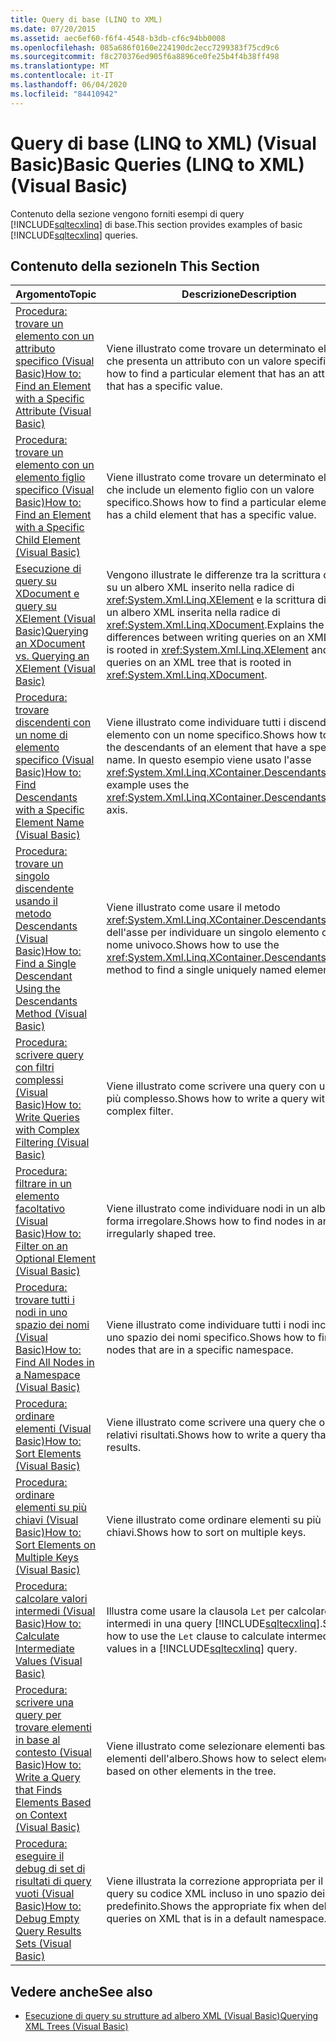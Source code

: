 ```yaml
---
title: Query di base (LINQ to XML)
ms.date: 07/20/2015
ms.assetid: aec6ef60-f6f4-4548-b3db-cf6c94bb0008
ms.openlocfilehash: 085a686f0160e224190dc2ecc7299383f75cd9c6
ms.sourcegitcommit: f8c270376ed905f6a8896ce0fe25b4f4b38ff498
ms.translationtype: MT
ms.contentlocale: it-IT
ms.lasthandoff: 06/04/2020
ms.locfileid: "84410942"
---
```

# <a name="basic-queries-linq-to-xml-visual-basic"></a><span data-ttu-id="ecda7-102">Query di base (LINQ to XML) (Visual Basic)</span><span class="sxs-lookup"><span data-stu-id="ecda7-102">Basic Queries (LINQ to XML) (Visual Basic)</span></span>
<span data-ttu-id="ecda7-103">Contenuto della sezione vengono forniti esempi di query [!INCLUDE[sqltecxlinq](~/includes/sqltecxlinq-md.md)] di base.</span><span class="sxs-lookup"><span data-stu-id="ecda7-103">This section provides examples of basic [!INCLUDE[sqltecxlinq](~/includes/sqltecxlinq-md.md)] queries.</span></span>  
  
## <a name="in-this-section"></a><span data-ttu-id="ecda7-104">Contenuto della sezione</span><span class="sxs-lookup"><span data-stu-id="ecda7-104">In This Section</span></span>  
  
|<span data-ttu-id="ecda7-105">Argomento</span><span class="sxs-lookup"><span data-stu-id="ecda7-105">Topic</span></span>|<span data-ttu-id="ecda7-106">Descrizione</span><span class="sxs-lookup"><span data-stu-id="ecda7-106">Description</span></span>|  
|-----------|-----------------|  
|[<span data-ttu-id="ecda7-107">Procedura: trovare un elemento con un attributo specifico (Visual Basic)</span><span class="sxs-lookup"><span data-stu-id="ecda7-107">How to: Find an Element with a Specific Attribute (Visual Basic)</span></span>](how-to-find-an-element-with-a-specific-attribute.md)|<span data-ttu-id="ecda7-108">Viene illustrato come trovare un determinato elemento che presenta un attributo con un valore specifico.</span><span class="sxs-lookup"><span data-stu-id="ecda7-108">Shows how to find a particular element that has an attribute that has a specific value.</span></span>|  
|[<span data-ttu-id="ecda7-109">Procedura: trovare un elemento con un elemento figlio specifico (Visual Basic)</span><span class="sxs-lookup"><span data-stu-id="ecda7-109">How to: Find an Element with a Specific Child Element (Visual Basic)</span></span>](how-to-find-an-element-with-a-specific-child-element.md)|<span data-ttu-id="ecda7-110">Viene illustrato come trovare un determinato elemento che include un elemento figlio con un valore specifico.</span><span class="sxs-lookup"><span data-stu-id="ecda7-110">Shows how to find a particular element that has a child element that has a specific value.</span></span>|  
|[<span data-ttu-id="ecda7-111">Esecuzione di query su XDocument e query su XElement (Visual Basic)</span><span class="sxs-lookup"><span data-stu-id="ecda7-111">Querying an XDocument vs. Querying an XElement (Visual Basic)</span></span>](querying-an-xdocument-vs-querying-an-xelement.md)|<span data-ttu-id="ecda7-112">Vengono illustrate le differenze tra la scrittura di query su un albero XML inserito nella radice di <xref:System.Xml.Linq.XElement> e la scrittura di query su un albero XML inserita nella radice di <xref:System.Xml.Linq.XDocument>.</span><span class="sxs-lookup"><span data-stu-id="ecda7-112">Explains the differences between writing queries on an XML tree that is rooted in <xref:System.Xml.Linq.XElement> and writing queries on an XML tree that is rooted in <xref:System.Xml.Linq.XDocument>.</span></span>|  
|[<span data-ttu-id="ecda7-113">Procedura: trovare discendenti con un nome di elemento specifico (Visual Basic)</span><span class="sxs-lookup"><span data-stu-id="ecda7-113">How to: Find Descendants with a Specific Element Name (Visual Basic)</span></span>](how-to-find-descendants-with-a-specific-element-name.md)|<span data-ttu-id="ecda7-114">Viene illustrato come individuare tutti i discendenti di un elemento con un nome specifico.</span><span class="sxs-lookup"><span data-stu-id="ecda7-114">Shows how to find all the descendants of an element that have a specific name.</span></span> <span data-ttu-id="ecda7-115">In questo esempio viene usato l'asse <xref:System.Xml.Linq.XContainer.Descendants%2A>.</span><span class="sxs-lookup"><span data-stu-id="ecda7-115">This example uses the <xref:System.Xml.Linq.XContainer.Descendants%2A> axis.</span></span>|  
|[<span data-ttu-id="ecda7-116">Procedura: trovare un singolo discendente usando il metodo Descendants (Visual Basic)</span><span class="sxs-lookup"><span data-stu-id="ecda7-116">How to: Find a Single Descendant Using the Descendants Method (Visual Basic)</span></span>](how-to-find-a-single-descendant-using-the-descendants-method.md)|<span data-ttu-id="ecda7-117">Viene illustrato come usare il metodo <xref:System.Xml.Linq.XContainer.Descendants%2A> dell'asse per individuare un singolo elemento con un nome univoco.</span><span class="sxs-lookup"><span data-stu-id="ecda7-117">Shows how to use the <xref:System.Xml.Linq.XContainer.Descendants%2A> axis method to find a single uniquely named element.</span></span>|  
|[<span data-ttu-id="ecda7-118">Procedura: scrivere query con filtri complessi (Visual Basic)</span><span class="sxs-lookup"><span data-stu-id="ecda7-118">How to: Write Queries with Complex Filtering (Visual Basic)</span></span>](how-to-write-queries-with-complex-filtering.md)|<span data-ttu-id="ecda7-119">Viene illustrato come scrivere una query con un filtro più complesso.</span><span class="sxs-lookup"><span data-stu-id="ecda7-119">Shows how to write a query with a more complex filter.</span></span>|  
|[<span data-ttu-id="ecda7-120">Procedura: filtrare in un elemento facoltativo (Visual Basic)</span><span class="sxs-lookup"><span data-stu-id="ecda7-120">How to: Filter on an Optional Element (Visual Basic)</span></span>](how-to-filter-on-an-optional-element.md)|<span data-ttu-id="ecda7-121">Viene illustrato come individuare nodi in un albero di forma irregolare.</span><span class="sxs-lookup"><span data-stu-id="ecda7-121">Shows how to find nodes in an irregularly shaped tree.</span></span>|  
|[<span data-ttu-id="ecda7-122">Procedura: trovare tutti i nodi in uno spazio dei nomi (Visual Basic)</span><span class="sxs-lookup"><span data-stu-id="ecda7-122">How to: Find All Nodes in a Namespace (Visual Basic)</span></span>](how-to-find-all-nodes-in-a-namespace.md)|<span data-ttu-id="ecda7-123">Viene illustrato come individuare tutti i nodi inclusi in uno spazio dei nomi specifico.</span><span class="sxs-lookup"><span data-stu-id="ecda7-123">Shows how to find all nodes that are in a specific namespace.</span></span>|  
|[<span data-ttu-id="ecda7-124">Procedura: ordinare elementi (Visual Basic)</span><span class="sxs-lookup"><span data-stu-id="ecda7-124">How to: Sort Elements (Visual Basic)</span></span>](how-to-sort-elements.md)|<span data-ttu-id="ecda7-125">Viene illustrato come scrivere una query che ordina i relativi risultati.</span><span class="sxs-lookup"><span data-stu-id="ecda7-125">Shows how to write a query that sorts its results.</span></span>|  
|[<span data-ttu-id="ecda7-126">Procedura: ordinare elementi su più chiavi (Visual Basic)</span><span class="sxs-lookup"><span data-stu-id="ecda7-126">How to: Sort Elements on Multiple Keys (Visual Basic)</span></span>](how-to-sort-elements-on-multiple-keys.md)|<span data-ttu-id="ecda7-127">Viene illustrato come ordinare elementi su più chiavi.</span><span class="sxs-lookup"><span data-stu-id="ecda7-127">Shows how to sort on multiple keys.</span></span>|  
|[<span data-ttu-id="ecda7-128">Procedura: calcolare valori intermedi (Visual Basic)</span><span class="sxs-lookup"><span data-stu-id="ecda7-128">How to: Calculate Intermediate Values (Visual Basic)</span></span>](how-to-calculate-intermediate-values.md)|<span data-ttu-id="ecda7-129">Illustra come usare la clausola `Let` per calcolare valori intermedi in una query [!INCLUDE[sqltecxlinq](~/includes/sqltecxlinq-md.md)].</span><span class="sxs-lookup"><span data-stu-id="ecda7-129">Shows how to use the `Let` clause to calculate intermediate values in a [!INCLUDE[sqltecxlinq](~/includes/sqltecxlinq-md.md)] query.</span></span>|  
|[<span data-ttu-id="ecda7-130">Procedura: scrivere una query per trovare elementi in base al contesto (Visual Basic)</span><span class="sxs-lookup"><span data-stu-id="ecda7-130">How to: Write a Query that Finds Elements Based on Context (Visual Basic)</span></span>](how-to-write-a-query-that-finds-elements-based-on-context.md)|<span data-ttu-id="ecda7-131">Viene illustrato come selezionare elementi basati su altri elementi dell'albero.</span><span class="sxs-lookup"><span data-stu-id="ecda7-131">Shows how to select elements based on other elements in the tree.</span></span>|  
|[<span data-ttu-id="ecda7-132">Procedura: eseguire il debug di set di risultati di query vuoti (Visual Basic)</span><span class="sxs-lookup"><span data-stu-id="ecda7-132">How to: Debug Empty Query Results Sets (Visual Basic)</span></span>](how-to-debug-empty-query-results-sets.md)|<span data-ttu-id="ecda7-133">Viene illustrata la correzione appropriata per il debug di query su codice XML incluso in uno spazio dei nomi predefinito.</span><span class="sxs-lookup"><span data-stu-id="ecda7-133">Shows the appropriate fix when debugging queries on XML that is in a default namespace.</span></span>|  
  
## <a name="see-also"></a><span data-ttu-id="ecda7-134">Vedere anche</span><span class="sxs-lookup"><span data-stu-id="ecda7-134">See also</span></span>

- [<span data-ttu-id="ecda7-135">Esecuzione di query su strutture ad albero XML (Visual Basic)</span><span class="sxs-lookup"><span data-stu-id="ecda7-135">Querying XML Trees (Visual Basic)</span></span>](querying-xml-trees.md)
